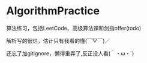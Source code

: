 # AlgorithmPractice
算法练习，包括LeetCode、高级算法课和剑指offer(todo)

解析写的很烂，估计只有我看的懂(￣▽￣)／

还忘了加gitignore，懒得重弄了,反正没人看(｀・ω・´)
